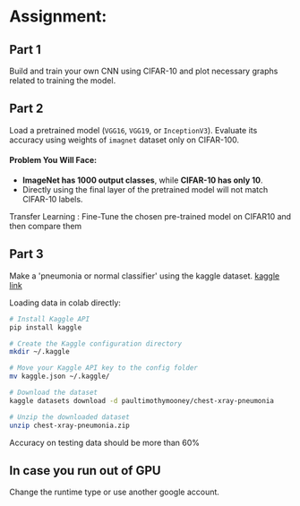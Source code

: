 #  Assignment:
## Part 1

Build and train your own CNN using CIFAR-10 and plot necessary graphs related to training the model.

## Part 2

Load a pretrained model (`VGG16`, `VGG19`, or `InceptionV3`). Evaluate its accuracy using weights of `imagnet` dataset only on CIFAR-100.

#### Problem You Will Face:
* **ImageNet has 1000 output classes**, while **CIFAR-10 has only 10**.
* Directly using the final layer of the pretrained model will not match CIFAR-10 labels.

Transfer Learning : Fine-Tune the chosen pre-trained model on CIFAR10 and then compare them

## Part 3

Make a 'pneumonia or normal classifier' using the kaggle dataset.
[kaggle link](https://www.kaggle.com/datasets/paultimothymooney/chest-xray-pneumonia)

Loading data in colab directly:
```bash
# Install Kaggle API
pip install kaggle

# Create the Kaggle configuration directory
mkdir ~/.kaggle

# Move your Kaggle API key to the config folder
mv kaggle.json ~/.kaggle/

# Download the dataset
kaggle datasets download -d paultimothymooney/chest-xray-pneumonia

# Unzip the downloaded dataset
unzip chest-xray-pneumonia.zip
```

Accuracy on testing data should be more than 60%



## In case you run out of GPU
Change the runtime type or use another google account.
